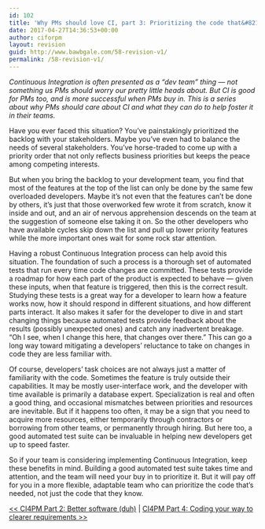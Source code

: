 ```yaml
---
id: 102
title: 'Why PMs should love CI, part 3: Prioritizing the code that&#8217;s needed, not the code they know'
date: 2017-04-27T14:36:53+00:00
author: ciforpm
layout: revision
guid: http://www.bawbgale.com/58-revision-v1/
permalink: /58-revision-v1/
---
```

_Continuous Integration is often presented as a “dev team” thing — not something us PMs should worry our pretty little heads about. But CI is good for PMs too, and is more successful when PMs buy in. This is a series about why PMs should care about CI and what they can do to help foster it in their teams._

Have you ever faced this situation? You’ve painstakingly prioritized the backlog with your stakeholders. Maybe you’ve even had to balance the needs of several stakeholders. You&#8217;ve horse-traded to come up with a priority order that not only reflects business priorities but keeps the peace among competing interests.

But when you bring the backlog to your development team, you find that most of the features at the top of the list can only be done by the same few overloaded developers. Maybe it’s not even that the features can’t be done by others, it’s just that those overworked few wrote it from scratch, know it inside and out, and an air of nervous apprehension descends on the team at the suggestion of someone else taking it on. So the other developers who have available cycles skip down the list and pull up lower priority features while the more important ones wait for some rock star attention.

Having a robust Continuous Integration process can help avoid this situation. The foundation of such a process is a thorough set of automated tests that run every time code changes are committed. These tests provide a roadmap for how each part of the product is expected to behave — given these inputs, when that feature is triggered, then this is the correct result. Studying these tests is a great way for a developer to learn how a feature works now, how it should respond in different situations, and how different parts interact. It also makes it safer for the developer to dive in and start changing things because automated tests provide feedback about the results (possibly unexpected ones) and catch any inadvertent breakage. &#8220;Oh I see, when I change this here, that changes over there.&#8221; This can go a long way toward mitigating a developers&#8217; reluctance to take on changes in code they are less familiar with.

Of course, developers’ task choices are not always just a matter of familiarity with the code. Sometimes the feature is truly outside their capabilities. It may be mostly user-interface work, and the developer with time available is primarily a database expert. Specialization is real and often a good thing, and occasional mismatches between priorities and resources are inevitable. But if it happens too often, it may be a sign that you need to acquire more resources, either temporarily through contractors or borrowing from other teams, or permanently through hiring. But here too, a good automated test suite can be invaluable in helping new developers get up to speed faster.

So if your team is considering implementing Continuous Integration, keep these benefits in mind. Building a good automated test suite takes time and attention, and the team will need your buy in to prioritize it. But it will pay off for you in a more flexible, adaptable team who can prioritize the code that&#8217;s needed, not just the code that they know.

[<< CI4PM Part 2: Better software (duh)](/why-pms-should-love-ci-part-2-better-software-duh/ "Why PMs should love CI, part 2: Better software (duh)") | [CI4PM Part 4: Coding your way to clearer requirements >>](/why-pms-should-love-ci-part-4-coding-your-way-to-clearer-requirements/ "Why PMs should love CI, part 4: Coding your way to clearer requirements")